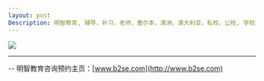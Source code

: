 ```yaml
---
layout: post
Description: 明智教育, 辅导，补习，老师，墨尔本，澳洲，澳大利亚，私校，公校, 学校选择，英文写作，面试辅导，简历书写，英文写作闲谈，私校奖学金，奖学金面试，响应潜力，英文写作能力的培养，non-fiction essay 写作, GA 辅导，表达能力 辅导， 巅峰期理论 准备 高考 大考，奖学金考试，边际收益理论，究竟什么样的牛娃能拿到私校奖学金, GA, General Ability, Verbal Reasoning Tuition, School Selection, Private Schools, Selective Schools, Writing tutoring, Interviews tutoring, Resume Writing, Private School Scholarships, Scholarship Interviews，essays, factually accurate prose, compelling and vivid, literary craft, personal involvement, a curious mind and a sense of self, magic, perform at peak, energy drinks bad for exams, peak performance theory, Academic merit scholarships, General Excellence scholarships, Sports Music Specialist scholarships, 能智 ability, aptitude, 成绩 achievement, My dad pays for your education, At least he is getting something back, all-rounder scholarship, 对面试问题的回答要着眼于表面问题后面的问题, 对面试问题的回答要着眼于参与面试的积极程度和展示自己的热忱, answer who yuo are, answer the question behind the question, active, passion 
---
```


![](https://farm2.staticflickr.com/1963/43890514720_547b7f42cd_o.jpg)



	
--------
-- 明智教育咨询预约主页：[www.b2se.com](http://www.b2se.com)

